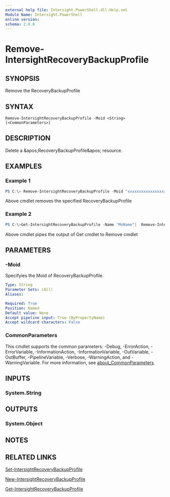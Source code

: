```yaml
---
external help file: Intersight.PowerShell.dll-Help.xml
Module Name: Intersight.PowerShell
online version:
schema: 2.0.0
---
```


# Remove-IntersightRecoveryBackupProfile

## SYNOPSIS
Remove the RecoveryBackupProfile

## SYNTAX

```
Remove-IntersightRecoveryBackupProfile -Moid <String> [<CommonParameters>]
```

## DESCRIPTION
Delete a &amp;apos;RecoveryBackupProfile&amp;apos; resource.

## EXAMPLES

### Example 1
```powershell
PS C:\> Remove-IntersightRecoveryBackupProfile -Moid "xxxxxxxxxxxxxxxxxxxxxxxxxxx"
```
Above cmdlet removes the specified RecoveryBackupProfile 

### Example 2
```powershell
PS C:\>Get-IntersightRecoveryBackupProfile -Name "MoName"|  Remove-IntersightRecoveryBackupProfile
```
Above cmdlet pipes the output of Get cmdlet to Remove cmdlet

## PARAMETERS

### -Moid
Specifyies the Moid of RecoveryBackupProfile.

```yaml
Type: String
Parameter Sets: (All)
Aliases:

Required: True
Position: Named
Default value: None
Accept pipeline input: True (ByPropertyName)
Accept wildcard characters: False
```

### CommonParameters
This cmdlet supports the common parameters: -Debug, -ErrorAction, -ErrorVariable, -InformationAction, -InformationVariable, -OutVariable, -OutBuffer, -PipelineVariable, -Verbose, -WarningAction, and -WarningVariable. For more information, see [about_CommonParameters](http://go.microsoft.com/fwlink/?LinkID=113216).

## INPUTS

### System.String

## OUTPUTS

### System.Object
## NOTES

## RELATED LINKS

[Set-IntersightRecoveryBackupProfile](./Set-IntersightRecoveryBackupProfile.md)

[New-IntersightRecoveryBackupProfile](./New-IntersightRecoveryBackupProfile.md)

[Get-IntersightRecoveryBackupProfile](./Get-IntersightRecoveryBackupProfile.md)

